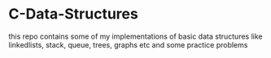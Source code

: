 # C-Data-Structures
this repo contains some of my implementations of basic data structures like linkedlists, stack, queue, trees, graphs etc and some practice problems 
